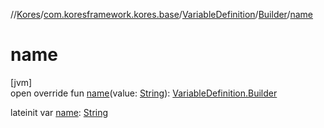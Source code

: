 //[Kores](../../../../index.md)/[com.koresframework.kores.base](../../index.md)/[VariableDefinition](../index.md)/[Builder](index.md)/[name](name.md)

# name

[jvm]\
open override fun [name](name.md)(value: [String](https://kotlinlang.org/api/latest/jvm/stdlib/kotlin/-string/index.html)): [VariableDefinition.Builder](index.md)

lateinit var [name](name.md): [String](https://kotlinlang.org/api/latest/jvm/stdlib/kotlin/-string/index.html)
